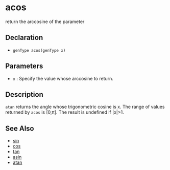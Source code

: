 # acos

return the arccosine of the parameter

## Declaration
- ``genType acos(genType x)``
## Parameters
- ``x`` : Specify the value whose arccosine to return.
## Description
`atan` returns the angle whose trigonometric cosine is x. The range of values returned by `acos` is [0,π]. The result is undefined if |x|>1.
## See Also
- [sin](./sin)
- [cos](./cos)
- [tan](./tan)
- [asin](./asin)
- [atan](./atan)